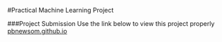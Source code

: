 #Practical Machine Learning Project 

###Project Submission
Use the link below to view this project properly
[pbnewsom.github.io](https://pbnewsom.github.io/)
